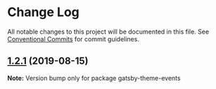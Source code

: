 # Change Log

All notable changes to this project will be documented in this file.
See [Conventional Commits](https://conventionalcommits.org) for commit guidelines.

## [1.2.1](https://github.com/smerth/gatsby-theme-events/compare/v1.1.0...v1.2.1) (2019-08-15)

**Note:** Version bump only for package gatsby-theme-events
